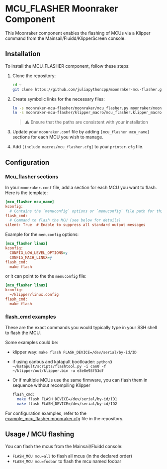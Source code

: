 # MCU_FLASHER Moonraker Component

This Moonraker component enables the flashing of MCUs via a Klipper command from the Mainsail/Fluidd/KlipperScreen console.

## Installation

To install the MCU_FLASHER component, follow these steps:

1. Clone the repository:

   ```bash
   cd ~
   git clone https://github.com/juliapythoncpp/moonraker-mcu-flasher.git
   ```

2. Create symbolic links for the necessary files:

   ```bash
   ln -s moonraker-mcu-flasher/moonraker/mcu_flasher.py moonraker/moonraker/components/mcu_flasher.py
   ln -s moonraker-mcu-flasher/klipper_macro/mcu_flasher.klipper_macro.cfg printer_data/config/macros/mcu_flasher.cfg
   ```

    >⚠️ Ensure that the paths are consistent with your installation

3. Update your `moonraker.conf` file by adding `[mcu_flasher mcu_name]` sections for each MCU you wish to manage.

4. Add `[include macros/mcu_flasher.cfg]` to your `printer.cfg` file.

## Configuration

### Mcu_flasher sections

In your `moonraker.conf` file, add a section for each MCU you want to flash. Here is the template:

```ini
[mcu_flasher mcu_name] 
kconfig: 
  # Contains the `menuconfig` options or `menuconfig` file path for this mcu.
flash_cmd:
  # Command to flash the MCU (see below for details)
silent: True  # Enable to suppress all standard output messages
```

Example for the `menuconfig` options:
```ini
[mcu_flasher linux]
kconfig:
  CONFIG_LOW_LEVEL_OPTIONS=y
  CONFIG_MACH_LINUX=y
flash_cmd: 
  make flash
```
or it can point to the the `menuconfig` file:
```ini
[mcu_flasher linux]
kconfig:
  ~/klipper/linux.config
flash_cmd: 
  make flash
```

### flash_cmd examples

These are the exact commands you would typically type in your SSH shell to flash the MCU.

Some examples could be:

- klipper way: `make flash FLASH_DEVICE=/dev/serial/by-id/ID`
- if using canbus and katapult bootloader: `python3 ~/katapult/scripts/flashtool.py -i can0 -f ~/klipper/out/klipper.bin -u e3e8e93f53df`
- Or if multiple MCUs use the same firmware, you can flash them in sequence without recompiling Klipper

  ```bash
  flash_cmd:
    make flash FLASH_DEVICE=/dev/serial/by-id/ID1
    make flash FLASH_DEVICE=/dev/serial/by-id/ID2
  ```

For configuration examples, refer to the [example_mcu_flasher.moonraker.cfg](moonraker/example_mcu_flasher.moonraker.cfg) file in the repository.

## Usage / MCU flashing

You can flash the mcus from the Mainsail/Fluidd console:

- `FLASH_MCU mcu=all` to flash all mcus (in the declared order)
- `FLASH_MCU mcu=foobar` to flash the mcu named foobar
